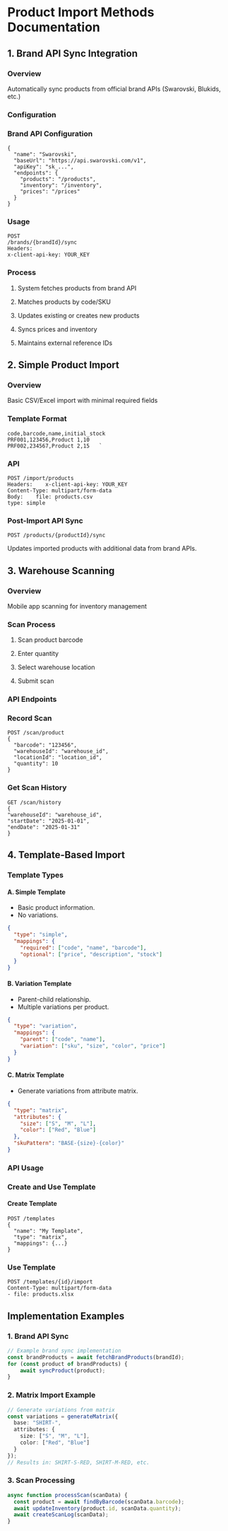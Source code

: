 Product Import Methods Documentation
====================================

1\. Brand API Sync Integration
------------------------------

### Overview

Automatically sync products from official brand APIs (Swarovski, Blukids, etc.)

### Configuration

### Brand API Configuration
```http
{
  "name": "Swarovski",
  "baseUrl": "https://api.swarovski.com/v1",
  "apiKey": "sk_...",
  "endpoints": {
    "products": "/products",
    "inventory": "/inventory",
    "prices": "/prices"
  }
}
 ```

### Usage

```
POST 
/brands/{brandId}/sync  
Headers:     
x-client-api-key: YOUR_KEY  
 ```

### Process

1.  System fetches products from brand API
    
2.  Matches products by code/SKU
    
3.  Updates existing or creates new products
    
4.  Syncs prices and inventory
    
5.  Maintains external reference IDs
    

2\. Simple Product Import
-------------------------

### Overview

Basic CSV/Excel import with minimal required fields

### Template Format

```
code,barcode,name,initial_stock  
PRF001,123456,Product 1,10  
PRF002,234567,Product 2,15   `
```

### API

```http
POST /import/products  
Headers:    x-client-api-key: YOUR_KEY  
Content-Type: multipart/form-data  
Body:    file: products.csv    
type: simple   `
```

### Post-Import API Sync

```http
POST /products/{productId}/sync
```

Updates imported products with additional data from brand APIs.

3\. Warehouse Scanning
----------------------

### Overview

Mobile app scanning for inventory management

### Scan Process

1.  Scan product barcode
    
2.  Enter quantity
    
3.  Select warehouse location
    
4.  Submit scan
    

### API Endpoints

### Record Scan
```http
POST /scan/product
{
  "barcode": "123456",
  "warehouseId": "warehouse_id",
  "locationId": "location_id",
  "quantity": 10
}
```
### Get Scan History
```http
GET /scan/history
{
"warehouseId": "warehouse_id",
"startDate": "2025-01-01",
"endDate": "2025-01-31"
}
```

4\. Template-Based Import
-------------------------

### Template Types

#### A. Simple Template

- Basic product information.
- No variations.

```json
{
  "type": "simple",
  "mappings": {
    "required": ["code", "name", "barcode"],
    "optional": ["price", "description", "stock"]
  }
}
```

#### B. Variation Template
- Parent-child relationship.
- Multiple variations per product.

```json
{
  "type": "variation",
  "mappings": {
    "parent": ["code", "name"],
    "variation": ["sku", "size", "color", "price"]
  }
}
```

#### C. Matrix Template
- Generate variations from attribute matrix.

```json
{
  "type": "matrix",
  "attributes": {
    "size": ["S", "M", "L"],
    "color": ["Red", "Blue"]
  },
  "skuPattern": "BASE-{size}-{color}"
}
```

### API Usage

### Create and Use Template

#### Create Template
```http
POST /templates
{
  "name": "My Template",
  "type": "matrix",
  "mappings": {...}
}

```

### Use Template
```http
POST /templates/{id}/import
Content-Type: multipart/form-data
- file: products.xlsx
```

Implementation Examples
-----------------------

### 1. Brand API Sync

```typescript
// Example brand sync implementation
const brandProducts = await fetchBrandProducts(brandId);
for (const product of brandProducts) {
    await syncProduct(product);
}
```

### 2. Matrix Import Example
```typescript
// Generate variations from matrix
const variations = generateMatrix({
  base: "SHIRT-",
  attributes: {
    size: ["S", "M", "L"],
    color: ["Red", "Blue"]
  }
});
// Results in: SHIRT-S-RED, SHIRT-M-RED, etc.
```

### 3\. Scan Processing
```typescript
async function processScan(scanData) {
  const product = await findByBarcode(scanData.barcode);
  await updateInventory(product.id, scanData.quantity);
  await createScanLog(scanData);
}
